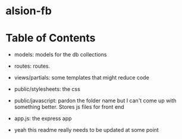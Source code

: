 # alsion-fb

Table of Contents
=====================================
 - models: models for the db collections

 - routes: routes.

 - views/partials: some templates that might reduce code

 - public/stylesheets: the css
 - public/javascript: pardon the folder name but I can't come up with something better. Stores js files for front end

 - app.js: the express app

 - yeah this readme really needs to be updated at some point
